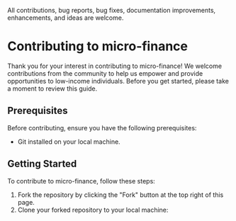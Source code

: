 All contributions, bug reports, bug fixes, documentation improvements, enhancements, and ideas are welcome.




# Contributing to micro-finance

Thank you for your interest in contributing to micro-finance! We welcome contributions from the community to help us empower and provide opportunities to low-income individuals. Before you get started, please take a moment to review this guide.

## Prerequisites

Before contributing, ensure you have the following prerequisites:

- Git installed on your local machine.
  

## Getting Started

To contribute to micro-finance, follow these steps:

1. Fork the repository by clicking the "Fork" button at the top right of this page.
2. Clone your forked repository to your local machine:

